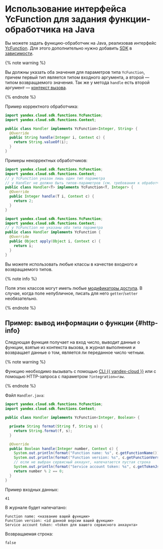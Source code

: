 # Использование интерфейса YcFunction для задания функции-обработчика на Java

Вы можете задать функцию-обработчик на Java, реализовав интерфейс [YcFunction](https://github.com/yandex-cloud/java-sdk/blob/master/java-sdk-functions/src/main/java/yandex/cloud/sdk/functions/YcFunction.java). Для этого дополнительно нужно добавить [SDK](../sdk.md) в [зависимости](../dependencies.md).

{% note warning %}

Вы должны указать оба значения для параметров типа `YcFunction`, причем первый тип является типом входного аргумента, а второй — типом возвращаемого значения. Так же у метода `handle` есть второй аргумент — [контекст вызова](../context.md).

{% endnote %}

Пример корректного обработчика:
```java
import yandex.cloud.sdk.functions.YcFunction;
import yandex.cloud.sdk.functions.Context;

public class Handler implements YcFunction<Integer, String> {
  @Override
  public String handle(Integer i, Context c) {
    return String.valueOf(i);
  }
}
```

Примеры некорректных обработчиков:
```java
import yandex.cloud.sdk.functions.YcFunction;
import yandex.cloud.sdk.functions.Context;
// у YcFunction указан лишь один тип параметра
// у Handler не должно быть типов-параметров (см. требования к обработчику)
public class Handler<T> implements YcFunction<T, Integer> {
  @Override
  public Integer handle(T i, Context c) {
    return 2;
  }
}
```

```java
import yandex.cloud.sdk.functions.YcFunction;
import yandex.cloud.sdk.functions.Context;
// у YcFunction не указаны оба типа параметра
public class Handler implements YcFunction {
  @Override
  public Object apply(Object i, Context c) {
    return i;
  }
}
```

Вы можете использовать любые классы в качестве входного и возвращаемого типов.

{% note info %}

Поля этих классов могут иметь любые [модификаторы доступа](https://docs.oracle.com/javase/tutorial/java/javaOO/accesscontrol.html). В случае, когда поле непубличное, писать для него `getter`/`setter` необязательно.

{% endnote %}

## Пример: вывод информации о функции {#http-info}

Следующая функция получает на вход число, выводит данные о функции, взятые из контекста вызова, в журнал выполнения и возвращает данные о том, является ли переданное число четным.

{% note warning %}

Функцию необходимо вызывать с помощью [CLI {{ yandex-cloud }}](../../../concepts/function-invoke.md) или с помощью HTTP-запроса с параметром `?integration=raw`.

{% endnote %}

Файл `Handler.java`:
```java
import yandex.cloud.sdk.functions.YcFunction;
import yandex.cloud.sdk.functions.Context;

public class Handler implements YcFunction<Integer, Boolean> {

  private String format(String f, String s) {
    return String.format(f, s);
  }

  @Override
  public Boolean handle(Integer number, Context c) {
    System.out.println(format("Function name: %s", c.getFunctionName()));
    System.out.println(format("Function version: %s", c.getFunctionVersion()));
    // если не выбран сервисный аккаунт, напечатается пустая строка
    System.out.println(format("Service account token: %s", c.getTokenJson()));
    return number % 2 == 0;
  }
}
```

Пример входных данных:

```
41
```

В журнале будет напечатано:

```
Function name: <название вашей функции>
Function version: <id данной версии вашей функции>
Service account token: <token для вашего сервисного аккаунта>
```

Возвращаемая строка:

```
false
```
